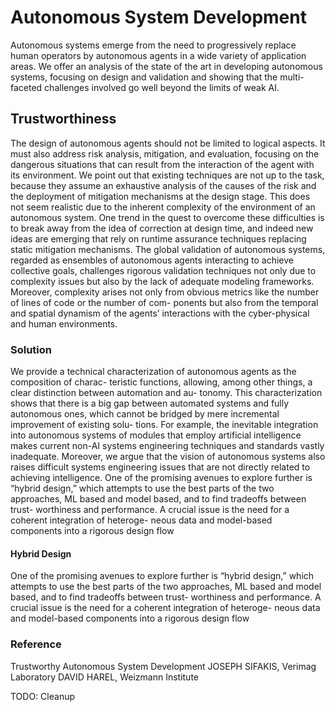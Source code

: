 # Autonomous System Development

Autonomous systems emerge from the need to progressively replace human operators by autonomous agents
in a wide variety of application areas. We offer an analysis of the state of the art in developing autonomous
systems, focusing on design and validation and showing that the multi-faceted challenges involved go well
beyond the limits of weak AI.

## Trustworthiness

The design of autonomous agents should not be limited to logical aspects. It must also address risk
analysis, mitigation, and evaluation, focusing on the dangerous situations that can result from the
interaction of the agent with its environment. We point out that existing techniques are not up to
the task, because they assume an exhaustive analysis of the causes of the risk and the deployment
of mitigation mechanisms at the design stage. This does not seem realistic due to the inherent
complexity of the environment of an autonomous system. One trend in the quest to overcome
these difficulties is to break away from the idea of correction at design time, and indeed new ideas
are emerging that rely on runtime assurance techniques replacing static mitigation mechanisms.
The global validation of autonomous systems, regarded as ensembles of autonomous agents
interacting to achieve collective goals, challenges rigorous validation techniques not only due to
complexity issues but also by the lack of adequate modeling frameworks. Moreover, complexity
arises not only from obvious metrics like the number of lines of code or the number of com-
ponents but also from the temporal and spatial dynamism of the agents’ interactions with the
cyber-physical and human environments.

### Solution

We provide a technical characterization of autonomous agents as the composition of charac-
teristic functions, allowing, among other things, a clear distinction between automation and au-
tonomy. This characterization shows that there is a big gap between automated systems and fully
autonomous ones, which cannot be bridged by mere incremental improvement of existing solu-
tions. For example, the inevitable integration into autonomous systems of modules that employ
artificial intelligence makes current non-AI systems engineering techniques and standards vastly
inadequate. Moreover, we argue that the vision of autonomous systems also raises difficult systems
engineering issues that are not directly related to achieving intelligence.
One of the promising avenues to explore further is “hybrid design,” which attempts to use the
best parts of the two approaches, ML based and model based, and to find tradeoffs between trust-
worthiness and performance. A crucial issue is the need for a coherent integration of heteroge-
neous data and model-based components into a rigorous design flow

#### Hybrid Design

One of the promising avenues to explore further is “hybrid design,” which attempts to use the
best parts of the two approaches, ML based and model based, and to find tradeoffs between trust-
worthiness and performance. A crucial issue is the need for a coherent integration of heteroge-
neous data and model-based components into a rigorous design flow

### Reference

Trustworthy Autonomous System Development
JOSEPH SIFAKIS, Verimag Laboratory
DAVID HAREL, Weizmann Institute

TODO: Cleanup
